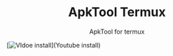 <h1 align="center">ApkTool Termux</h1>
<p align="center">ApkTool for termux</p>

[![VIdoe install](https://github.com/zikmh18)](Youtube install)

